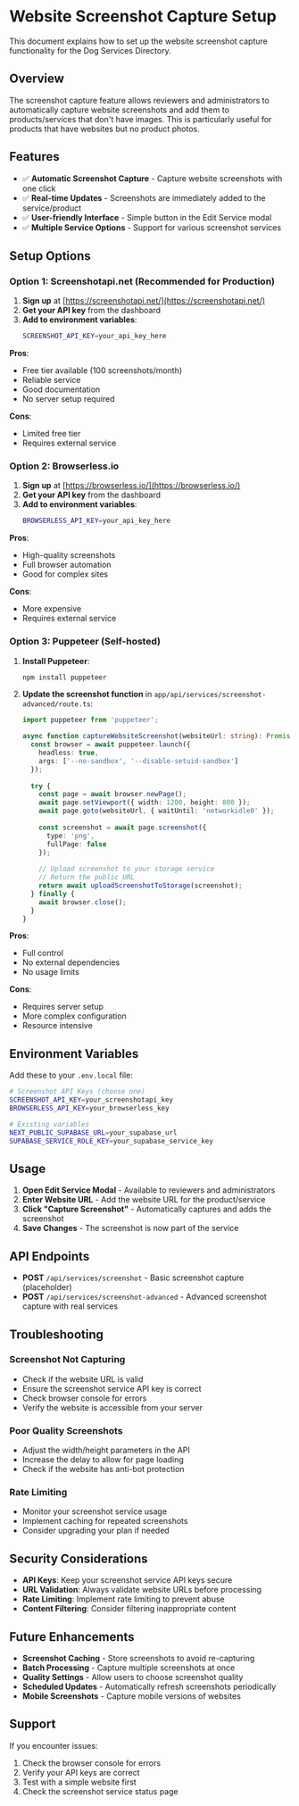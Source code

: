 # Website Screenshot Capture Setup

This document explains how to set up the website screenshot capture functionality for the Dog Services Directory.

## Overview

The screenshot capture feature allows reviewers and administrators to automatically capture website screenshots and add them to products/services that don't have images. This is particularly useful for products that have websites but no product photos.

## Features

- ✅ **Automatic Screenshot Capture** - Capture website screenshots with one click
- ✅ **Real-time Updates** - Screenshots are immediately added to the service/product
- ✅ **User-friendly Interface** - Simple button in the Edit Service modal
- ✅ **Multiple Service Options** - Support for various screenshot services

## Setup Options

### Option 1: Screenshotapi.net (Recommended for Production)

1. **Sign up** at [https://screenshotapi.net/](https://screenshotapi.net/)
2. **Get your API key** from the dashboard
3. **Add to environment variables**:
   ```bash
   SCREENSHOT_API_KEY=your_api_key_here
   ```

**Pros**: 
- Free tier available (100 screenshots/month)
- Reliable service
- Good documentation
- No server setup required

**Cons**: 
- Limited free tier
- Requires external service

### Option 2: Browserless.io

1. **Sign up** at [https://browserless.io/](https://browserless.io/)
2. **Get your API key** from the dashboard
3. **Add to environment variables**:
   ```bash
   BROWSERLESS_API_KEY=your_api_key_here
   ```

**Pros**: 
- High-quality screenshots
- Full browser automation
- Good for complex sites

**Cons**: 
- More expensive
- Requires external service

### Option 3: Puppeteer (Self-hosted)

1. **Install Puppeteer**:
   ```bash
   npm install puppeteer
   ```

2. **Update the screenshot function** in `app/api/services/screenshot-advanced/route.ts`:
   ```typescript
   import puppeteer from 'puppeteer';
   
   async function captureWebsiteScreenshot(websiteUrl: string): Promise<string | null> {
     const browser = await puppeteer.launch({ 
       headless: true,
       args: ['--no-sandbox', '--disable-setuid-sandbox']
     });
     
     try {
       const page = await browser.newPage();
       await page.setViewport({ width: 1200, height: 800 });
       await page.goto(websiteUrl, { waitUntil: 'networkidle0' });
       
       const screenshot = await page.screenshot({ 
         type: 'png',
         fullPage: false 
       });
       
       // Upload screenshot to your storage service
       // Return the public URL
       return await uploadScreenshotToStorage(screenshot);
     } finally {
       await browser.close();
     }
   }
   ```

**Pros**: 
- Full control
- No external dependencies
- No usage limits

**Cons**: 
- Requires server setup
- More complex configuration
- Resource intensive

## Environment Variables

Add these to your `.env.local` file:

```bash
# Screenshot API Keys (choose one)
SCREENSHOT_API_KEY=your_screenshotapi_key
BROWSERLESS_API_KEY=your_browserless_key

# Existing variables
NEXT_PUBLIC_SUPABASE_URL=your_supabase_url
SUPABASE_SERVICE_ROLE_KEY=your_supabase_service_key
```

## Usage

1. **Open Edit Service Modal** - Available to reviewers and administrators
2. **Enter Website URL** - Add the website URL for the product/service
3. **Click "Capture Screenshot"** - Automatically captures and adds the screenshot
4. **Save Changes** - The screenshot is now part of the service

## API Endpoints

- **POST** `/api/services/screenshot` - Basic screenshot capture (placeholder)
- **POST** `/api/services/screenshot-advanced` - Advanced screenshot capture with real services

## Troubleshooting

### Screenshot Not Capturing
- Check if the website URL is valid
- Ensure the screenshot service API key is correct
- Check browser console for errors
- Verify the website is accessible from your server

### Poor Quality Screenshots
- Adjust the width/height parameters in the API
- Increase the delay to allow for page loading
- Check if the website has anti-bot protection

### Rate Limiting
- Monitor your screenshot service usage
- Implement caching for repeated screenshots
- Consider upgrading your plan if needed

## Security Considerations

- **API Keys**: Keep your screenshot service API keys secure
- **URL Validation**: Always validate website URLs before processing
- **Rate Limiting**: Implement rate limiting to prevent abuse
- **Content Filtering**: Consider filtering inappropriate content

## Future Enhancements

- **Screenshot Caching** - Store screenshots to avoid re-capturing
- **Batch Processing** - Capture multiple screenshots at once
- **Quality Settings** - Allow users to choose screenshot quality
- **Scheduled Updates** - Automatically refresh screenshots periodically
- **Mobile Screenshots** - Capture mobile versions of websites

## Support

If you encounter issues:
1. Check the browser console for errors
2. Verify your API keys are correct
3. Test with a simple website first
4. Check the screenshot service status page
